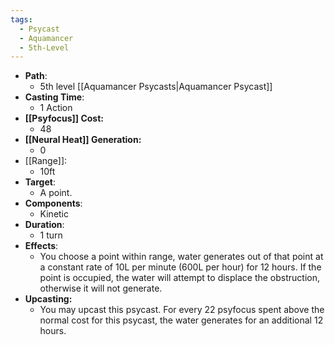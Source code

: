 ```yaml
---
tags:
  - Psycast
  - Aquamancer
  - 5th-Level
---
```

- **Path**:
	- 5th level [[Aquamancer Psycasts|Aquamancer Psycast]]
- **Casting Time**:
	- 1 Action
- **[[Psyfocus]] Cost:**
	- 48
- **[[Neural Heat]] Generation:**
	- 0
- [[Range]]:
	- 10ft
- **Target**:
	- A point.
- **Components**:
	- Kinetic
- **Duration**:
	- 1 turn
- **Effects**:
	- You choose a point within range, water generates out of that point at a constant rate of 10L per minute (600L per hour) for 12 hours. If the point is occupied, the water will attempt to displace the obstruction, otherwise it will not generate.
- **Upcasting:**
	- You may upcast this psycast. For every 22 psyfocus spent above the normal cost for this psycast, the water generates for an additional 12 hours.
